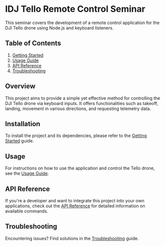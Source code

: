 # IDJ Tello Remote Control Seminar

This seminar covers the development of a remote control application for the DJI Tello drone using Node.js and keyboard listeners.

## Table of Contents

1. [Getting Started](./docs/Getting_Started.md)
2. [Usage Guide](./docs/Usage_Guide.md)
3. [API Reference](./docs/API_Reference.md)
4. [Troubleshooting](./docs/Troubleshooting.md)

## Overview

This project aims to provide a simple yet effective method for controlling the DJI Tello drone via keyboard inputs. It offers functionalities such as takeoff, landing, movement in various directions, and requesting telemetry data.

## Installation

To install the project and its dependencies, please refer to the [Getting Started](./docs/Getting_Started.md) guide.

## Usage

For instructions on how to use the application and control the Tello drone, see the [Usage Guide](./docs/Usage_Guide.md).

## API Reference

If you're a developer and want to integrate this project into your own applications, check out the [API Reference](./docs/API_Reference.md) for detailed information on available commands.

## Troubleshooting

Encountering issues? Find solutions in the [Troubleshooting](./docs/Troubleshooting.md) guide.
